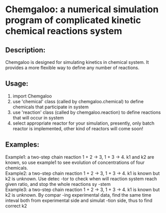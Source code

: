 # Chemgaloo: a numerical simulation program of complicated kinetic chemical reactions system

Description:
---
Chemgaloo is designed for simulating kinetics in chemical system.
It provides a more flexible way to define any number of reactions.

Usage:
---
1. import Chemgaloo
2. use 'chemical' class (called by chemgaloo.chemical) to define chemicals that participate in system
3. use 'reaction' class (called by chemgaloo.reaction) to define reactions that will occur in system
4. select appropriate reactor for your simulation, presently, only batch reactor is implemented, other
   kind of reactors will come soon!

Examples:
---
Example1: a two-step chain reaction 1 + 2 -> 3, 1 + 3 -> 4. k1 and k2 are known, so use example1 to
          see evolution of concentrations of four chemicals.   
Example2: a two-step chain reaction 1 + 2 -> 3, 1 + 3 -> 4. k1 is known but k2 is unknown. Use detec
          -tor to check when will reaction system reach given ratio, and stop the whole reactions sy
          -stem   
Example3: a two-step chain reaction 1 + 2 -> 3, 1 + 3 -> 4. k1 is known but k2 is unknown. By compar
          -ing experimental data, find the same time inteval both from experimental side and simulat
          -tion side, thus to find correct k2   
